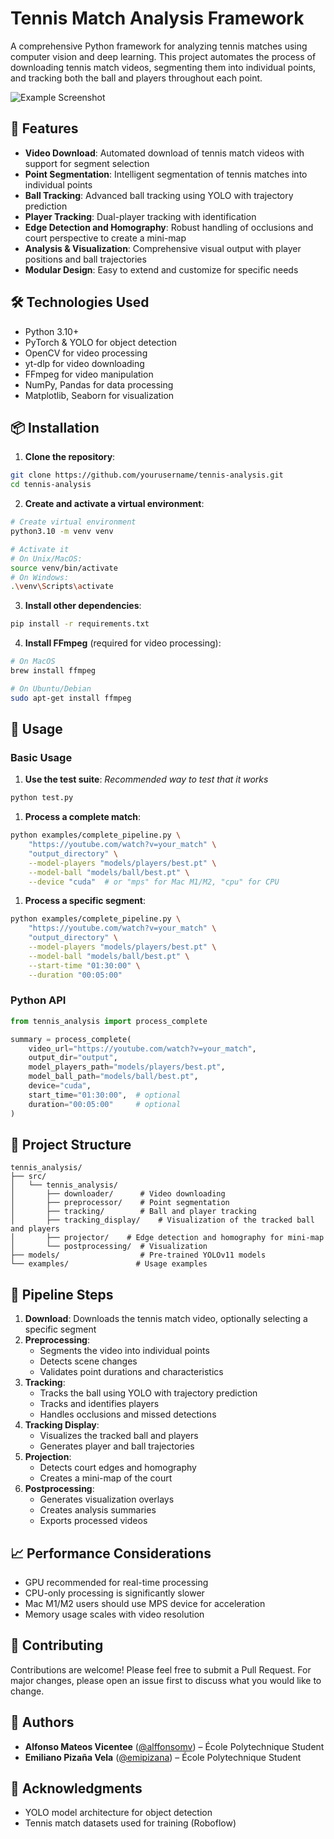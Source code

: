 # Tennis Match Analysis Framework

A comprehensive Python framework for analyzing tennis matches using computer vision and deep learning. This project automates the process of downloading tennis match videos, segmenting them into individual points, and tracking both the ball and players throughout each point.

![Example Screenshot](examples/screenshot.png)

## 🎾 Features

- **Video Download**: Automated download of tennis match videos with support for segment selection
- **Point Segmentation**: Intelligent segmentation of tennis matches into individual points
- **Ball Tracking**: Advanced ball tracking using YOLO with trajectory prediction
- **Player Tracking**: Dual-player tracking with identification
- **Edge Detection and Homography**: Robust handling of occlusions and court perspective to create a mini-map
- **Analysis & Visualization**: Comprehensive visual output with player positions and ball trajectories
- **Modular Design**: Easy to extend and customize for specific needs

## 🛠 Technologies Used

- Python 3.10+
- PyTorch & YOLO for object detection
- OpenCV for video processing
- yt-dlp for video downloading
- FFmpeg for video manipulation
- NumPy, Pandas for data processing
- Matplotlib, Seaborn for visualization

## 📦 Installation

1. **Clone the repository**:
```bash
git clone https://github.com/yourusername/tennis-analysis.git
cd tennis-analysis
```

2. **Create and activate a virtual environment**:
```bash
# Create virtual environment
python3.10 -m venv venv

# Activate it
# On Unix/MacOS:
source venv/bin/activate
# On Windows:
.\venv\Scripts\activate
```

3. **Install other dependencies**:
```bash
pip install -r requirements.txt
```

4. **Install FFmpeg** (required for video processing):
```bash
# On MacOS
brew install ffmpeg

# On Ubuntu/Debian
sudo apt-get install ffmpeg
```

## 🚀 Usage

### Basic Usage

1. **Use the test suite**: *Recommended way to test that it works*
```bash
python test.py
```

1. **Process a complete match**:
```bash
python examples/complete_pipeline.py \
    "https://youtube.com/watch?v=your_match" \
    "output_directory" \
    --model-players "models/players/best.pt" \
    --model-ball "models/ball/best.pt" \
    --device "cuda"  # or "mps" for Mac M1/M2, "cpu" for CPU
```

1. **Process a specific segment**:
```bash
python examples/complete_pipeline.py \
    "https://youtube.com/watch?v=your_match" \
    "output_directory" \
    --model-players "models/players/best.pt" \
    --model-ball "models/ball/best.pt" \
    --start-time "01:30:00" \
    --duration "00:05:00"
```

### Python API

```python
from tennis_analysis import process_complete

summary = process_complete(
    video_url="https://youtube.com/watch?v=your_match",
    output_dir="output",
    model_players_path="models/players/best.pt",
    model_ball_path="models/ball/best.pt",
    device="cuda",
    start_time="01:30:00",  # optional
    duration="00:05:00"     # optional
)
```

## 📁 Project Structure

```
tennis_analysis/
├── src/
│   └── tennis_analysis/
│       ├── downloader/      # Video downloading
│       ├── preprocessor/    # Point segmentation
│       ├── tracking/        # Ball and player tracking
│       ├── tracking_display/    # Visualization of the tracked ball and players
│       ├── projector/    # Edge detection and homography for mini-map
│       └── postprocessing/  # Visualization
├── models/                  # Pre-trained YOLOv11 models
└── examples/               # Usage examples
```

## 🔧 Pipeline Steps

1. **Download**: Downloads the tennis match video, optionally selecting a specific segment
2. **Preprocessing**: 
   - Segments the video into individual points
   - Detects scene changes
   - Validates point durations and characteristics
3. **Tracking**:
   - Tracks the ball using YOLO with trajectory prediction
   - Tracks and identifies players
   - Handles occlusions and missed detections
4. **Tracking Display**:
   - Visualizes the tracked ball and players
   - Generates player and ball trajectories
5. **Projection**:
   - Detects court edges and homography
   - Creates a mini-map of the court
6. **Postprocessing**:
   - Generates visualization overlays
   - Creates analysis summaries
   - Exports processed videos

## 📈 Performance Considerations

- GPU recommended for real-time processing
- CPU-only processing is significantly slower
- Mac M1/M2 users should use MPS device for acceleration
- Memory usage scales with video resolution

## 🤝 Contributing

Contributions are welcome! Please feel free to submit a Pull Request. For major changes, please open an issue first to discuss what you would like to change.

## 👥 Authors

- **Alfonso Mateos Vicentee** ([@alffonsomv](https://github.com/AlffonsoMV)) – École Polytechnique Student
- **Emiliano Pizaña Vela** ([@emipizana](https://github.com/emipizana)) – École Polytechnique Student

## 🙏 Acknowledgments

- YOLO model architecture for object detection
- Tennis match datasets used for training (Roboflow)

